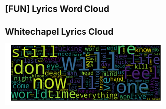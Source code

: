 # [FUN] Lyrics Word Cloud

# Whitechapel Lyrics Cloud
![alt text](https://github.com/faizalazman/-FUN--Lyrics-Word-Cloud/blob/master/WhiteChapel.png)
